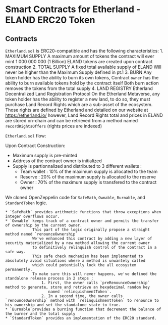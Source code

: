 # Smart Contracts for Etherland - ELAND ERC20 Token


## Contracts

`Etherland.sol` is ERC20-compatible and has the following characteristics:
	1. MAXIMUM SUPPLY 
		A maximum amount of tokens the contract will ever mint 
		1 000 000 000 (1 Billion) ELAND tokens are created upon contract construction 
	2.	TOTAL SUPPLY
		A fixed total available supply of ELAND
		Will never be higher than the Maximum Supply defined in pt.1
	3.	BURN
		Any token holder has the ability to burn its own tokens, 
		Contract `owner` has the ability to burn available tokens hold by the contract itself
		Both burn action removes the tokens from the total supply
	4.  LAND REGISTRY
		Etherland Decentralized Land Registration Protocol
		On the Etherland Metaverse, any token holder has the ability to register a new land, to do so, they must purchase Land Record Rights which are
		a sub-asset of the ecosystem. Those rights are defined by Etherland and detailed on our website at https://etherland.io/ 
		however, Land Record Rights total and prices in ELAND are stored on-chain and can be retrieved from a method named `recordRightsOffers` 
		(rights prices are indexed)


`Etherland.sol` flow:

Upon Contract Construction:
- Maximum supply is pre-minted 
- Address of the contract owner is initialized
- Supply is partionnalized and distributed to 3 different wallets :
	- Team wallet : 10% of the maximum supply is allocated to the team
	- Reserve : 20% of the maximum supply is allocated to the reserve
	- Owner : 70% of the maximum supply is transfered to the contract owner


We cloned OpenZeppelin code for `SafeMath`, `Ownable`, `Burnable`, and `StandardToken` logic.

	* `SafeMath` provides arithmetic functions that throw exceptions when integer overflows occur.
	* `Ownable` keeps track of a contract owner and permits the transfer of ownership by the current owner.
				This part of the logic originally propose a straight method named `renounceOwnership`
				We've enhanced this contract by adding a new layer of security materialized by a new method allowing the current owner 
				to definitively relinquish control of the contract in a safe way. 
				This safe check mechanism has been implemented to absolutely avoid situations where a method is unwantely called 
				which could potentially lock the all ecosystem permanently.
				To make sure this will never happens, we've defined the standalone release process in 2 steps : 
					1. First, the owner calls `preRenounceOwnership` method to generate, store and retrieve an hexadecimal random key 
					   named `relinquishmentToken`.
					2. In a second time, the owner calls `renounceOwnership` method with `relinquishmentToken` to renounce to his ownership and set the standalone state to true.
	* `Burnable`provides a burning function that decrement the balance of the burner and the total supply
	* `StandardToken` provides an implementation of the ERC20 standard.
